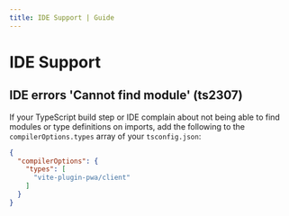 ```yaml
---
title: IDE Support | Guide
---
```


# IDE Support

## IDE errors 'Cannot find module' (ts2307)

If your TypeScript build step or IDE complain about not being able to find modules or type definitions on imports, 
add the following to the `compilerOptions.types` array of your `tsconfig.json`:

```json
{
  "compilerOptions": {
    "types": [
      "vite-plugin-pwa/client"
    ]
  }
}
```
